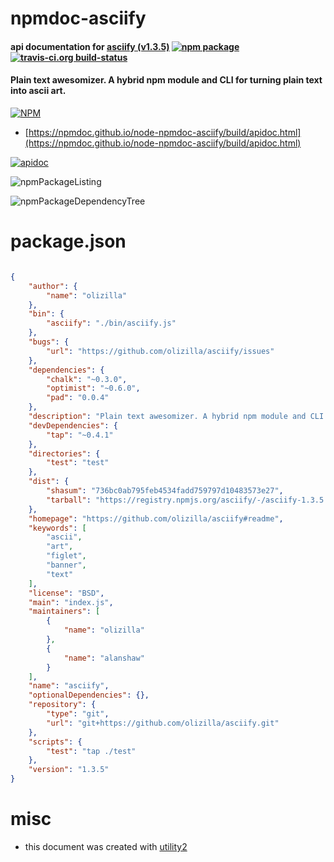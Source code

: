 # npmdoc-asciify

#### api documentation for  [asciify (v1.3.5)](https://github.com/olizilla/asciify#readme)  [![npm package](https://img.shields.io/npm/v/npmdoc-asciify.svg?style=flat-square)](https://www.npmjs.org/package/npmdoc-asciify) [![travis-ci.org build-status](https://api.travis-ci.org/npmdoc/node-npmdoc-asciify.svg)](https://travis-ci.org/npmdoc/node-npmdoc-asciify)

#### Plain text awesomizer. A hybrid npm module and CLI for turning plain text into ascii art.

[![NPM](https://nodei.co/npm/asciify.png?downloads=true&downloadRank=true&stars=true)](https://www.npmjs.com/package/asciify)

- [https://npmdoc.github.io/node-npmdoc-asciify/build/apidoc.html](https://npmdoc.github.io/node-npmdoc-asciify/build/apidoc.html)

[![apidoc](https://npmdoc.github.io/node-npmdoc-asciify/build/screenCapture.buildCi.browser.%252Ftmp%252Fbuild%252Fapidoc.html.png)](https://npmdoc.github.io/node-npmdoc-asciify/build/apidoc.html)

![npmPackageListing](https://npmdoc.github.io/node-npmdoc-asciify/build/screenCapture.npmPackageListing.svg)

![npmPackageDependencyTree](https://npmdoc.github.io/node-npmdoc-asciify/build/screenCapture.npmPackageDependencyTree.svg)



# package.json

```json

{
    "author": {
        "name": "olizilla"
    },
    "bin": {
        "asciify": "./bin/asciify.js"
    },
    "bugs": {
        "url": "https://github.com/olizilla/asciify/issues"
    },
    "dependencies": {
        "chalk": "~0.3.0",
        "optimist": "~0.6.0",
        "pad": "0.0.4"
    },
    "description": "Plain text awesomizer. A hybrid npm module and CLI for turning plain text into ascii art.",
    "devDependencies": {
        "tap": "~0.4.1"
    },
    "directories": {
        "test": "test"
    },
    "dist": {
        "shasum": "736bc0ab795feb4534fadd759797d10483573e27",
        "tarball": "https://registry.npmjs.org/asciify/-/asciify-1.3.5.tgz"
    },
    "homepage": "https://github.com/olizilla/asciify#readme",
    "keywords": [
        "ascii",
        "art",
        "figlet",
        "banner",
        "text"
    ],
    "license": "BSD",
    "main": "index.js",
    "maintainers": [
        {
            "name": "olizilla"
        },
        {
            "name": "alanshaw"
        }
    ],
    "name": "asciify",
    "optionalDependencies": {},
    "repository": {
        "type": "git",
        "url": "git+https://github.com/olizilla/asciify.git"
    },
    "scripts": {
        "test": "tap ./test"
    },
    "version": "1.3.5"
}
```



# misc
- this document was created with [utility2](https://github.com/kaizhu256/node-utility2)

